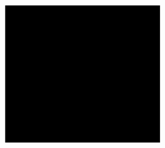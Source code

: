 ![GIF of sparkles.sfc emulation](https://github.com/maddievision/sparkles-sfc/blob/main/sparkles.gif?raw=true)
